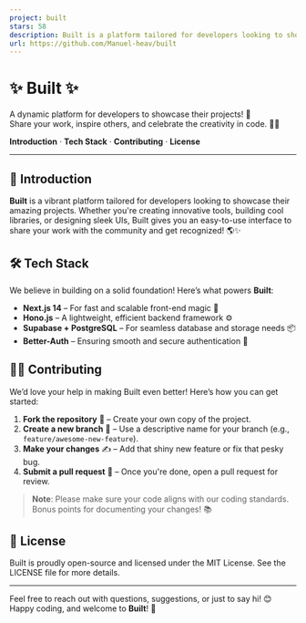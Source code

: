```yaml
---
project: built
stars: 58
description: Built is a platform tailored for developers looking to showcase their amazing projects. Whether you're creating innovative tools, building cool libraries, or designing sleek UIs, Built gives you an easy-to-use interface to share your work with the community and get recognized! 
url: https://github.com/Manuel-heav/built
---
```


✨ Built ✨
=========

A dynamic platform for developers to showcase their projects! 🌟  
Share your work, inspire others, and celebrate the creativity in code. 👨‍💻

**Introduction** · **Tech Stack** · **Contributing** · **License**

* * *

🚀 Introduction
---------------

**Built** is a vibrant platform tailored for developers looking to showcase their amazing projects. Whether you're creating innovative tools, building cool libraries, or designing sleek UIs, Built gives you an easy-to-use interface to share your work with the community and get recognized! 🌎✨

🛠️ Tech Stack
--------------

We believe in building on a solid foundation! Here’s what powers **Built**:

-   **Next.js 14** – For fast and scalable front-end magic 🧙
-   **Hono.js** – A lightweight, efficient backend framework ⚙️
-   **Supabase + PostgreSQL** – For seamless database and storage needs 📦
-   **Better-Auth** – Ensuring smooth and secure authentication 🔐

👩‍💻 Contributing
------------------

We’d love your help in making Built even better! Here’s how you can get started:

1.  **Fork the repository** 🍴 – Create your own copy of the project.
2.  **Create a new branch** 🌿 – Use a descriptive name for your branch (e.g., `feature/awesome-new-feature`).
3.  **Make your changes** ✍️ – Add that shiny new feature or fix that pesky bug.
4.  **Submit a pull request** 🔄 – Once you're done, open a pull request for review.

> **Note**: Please make sure your code aligns with our coding standards. Bonus points for documenting your changes! 📚

📜 License
----------

Built is proudly open-source and licensed under the MIT License. See the LICENSE file for more details.

* * *

Feel free to reach out with questions, suggestions, or just to say hi! 😊 Happy coding, and welcome to **Built**! 🎉
